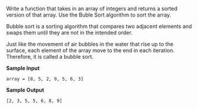 Write a function that takes in an array of integers and returns a sorted version of that array. Use the Buble Sort algorithm to sort the array.

Bubble sort is a sorting algorithm that compares two adjacent elements and swaps them until they are not in the intended order.

Just like the movement of air bubbles in the water that rise up to the surface, each element of the array move to the end in each iteration. Therefore, it is called a bubble sort.

**Sample Input**

```
array = [8, 5, 2, 9, 5, 6, 3]
```

**Sample Output**

```
[2, 3, 5, 5, 6, 8, 9]
```
